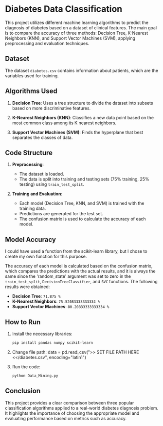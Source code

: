 # Diabetes Data Classification

This project utilizes different machine learning algorithms to predict the diagnosis of diabetes based on a dataset of clinical features. The main goal is to compare the accuracy of three methods: Decision Tree, K-Nearest Neighbors (KNN), and Support Vector Machines (SVM), applying preprocessing and evaluation techniques.

## Dataset

The dataset `diabetes.csv` contains information about patients, which are the variables used for training.

## Algorithms Used

1. **Decision Tree**: Uses a tree structure to divide the dataset into subsets based on more discriminative features.

2. **K-Nearest Neighbors (KNN)**: Classifies a new data point based on the most common class among its K nearest neighbors.

3. **Support Vector Machines (SVM)**: Finds the hyperplane that best separates the classes of data.

## Code Structure

1. **Preprocessing**:
   - The dataset is loaded.
   - The data is split into training and testing sets (75% training, 25% testing) using `train_test_split`.

2. **Training and Evaluation**:
   - Each model (Decision Tree, KNN, and SVM) is trained with the training data.
   - Predictions are generated for the test set.
   - The confusion matrix is used to calculate the accuracy of each model.

## Model Accuracy

I could have used a function from the scikit-learn library, but I chose to create my own function for this purpose.

The accuracy of each model is calculated based on the confusion matrix, which compares the predictions with the actual results, and it is always the same since the 'random_state' argument was set to zero in the `train_test_split`, `DecisionTreeClassifier`, and `SVC` functions. The following results were obtained:

- **Decision Tree**: `71.875 %`
- **K-Nearest Neighbors**: `75.52083333333334 %`
- **Support Vector Machines**: `80.20833333333334 %`

## How to Run

1. Install the necessary libraries:
   ```bash
   pip install pandas numpy scikit-learn

2. Change file path:
data = pd.read_csv(">> SET FILE PATH HERE <</diabetes.csv", encoding="latin1")   

3. Run the code:
   ```bash
   python Data_Mining.py
   ```

## Conclusion

This project provides a clear comparison between three popular classification algorithms applied to a real-world diabetes diagnosis problem. It highlights the importance of choosing the appropriate model and evaluating performance based on metrics such as accuracy.

